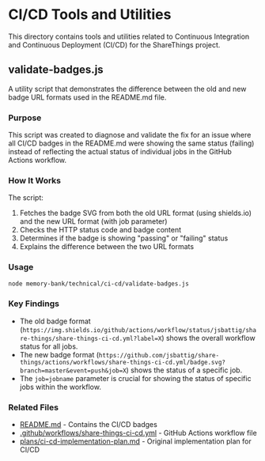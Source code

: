 # CI/CD Tools and Utilities

This directory contains tools and utilities related to Continuous Integration and Continuous Deployment (CI/CD) for the ShareThings project.

## validate-badges.js

A utility script that demonstrates the difference between the old and new badge URL formats used in the README.md file.

### Purpose

This script was created to diagnose and validate the fix for an issue where all CI/CD badges in the README.md were showing the same status (failing) instead of reflecting the actual status of individual jobs in the GitHub Actions workflow.

### How It Works

The script:
1. Fetches the badge SVG from both the old URL format (using shields.io) and the new URL format (with job parameter)
2. Checks the HTTP status code and badge content
3. Determines if the badge is showing "passing" or "failing" status
4. Explains the difference between the two URL formats

### Usage

```bash
node memory-bank/technical/ci-cd/validate-badges.js
```

### Key Findings

- The old badge format (`https://img.shields.io/github/actions/workflow/status/jsbattig/share-things/share-things-ci-cd.yml?label=X`) shows the overall workflow status for all jobs.
- The new badge format (`https://github.com/jsbattig/share-things/actions/workflows/share-things-ci-cd.yml/badge.svg?branch=master&event=push&job=X`) shows the status of a specific job.
- The `job=jobname` parameter is crucial for showing the status of specific jobs within the workflow.

### Related Files

- [README.md](../../../README.md) - Contains the CI/CD badges
- [.github/workflows/share-things-ci-cd.yml](../../../.github/workflows/share-things-ci-cd.yml) - GitHub Actions workflow file
- [plans/ci-cd-implementation-plan.md](../../../plans/ci-cd-implementation-plan.md) - Original implementation plan for CI/CD